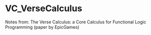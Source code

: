 # VC_VerseCalculus
Notes from: The Verse Calculus: a Core Calculus for Functional Logic Programming (paper by EpicGames)
